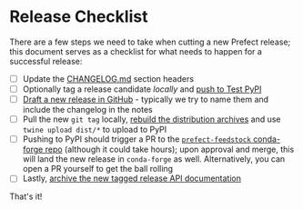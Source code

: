 # Release Checklist

There are a few steps we need to take when cutting a new Prefect release; this document serves as a checklist for what needs to happen for a successful release:

- [ ] Update the [CHANGELOG.md](https://github.com/PrefectHQ/prefect/blob/master/CHANGELOG.md) section headers
- [ ] Optionally tag a release candidate _locally_ and [push to Test PyPI](https://packaging.python.org/tutorials/packaging-projects/#uploading-the-distribution-archives)
- [ ] [Draft a new release in GitHub](https://github.com/PrefectHQ/prefect/releases) - typically we try to name them and include the changelog in the notes
- [ ] Pull the new `git tag` locally, [rebuild the distribution archives](https://packaging.python.org/tutorials/packaging-projects/#generating-distribution-archives) and use `twine upload dist/*` to upload to PyPI
- [ ] Pushing to PyPI should trigger a PR to the [`prefect-feedstock` conda-forge repo](https://github.com/conda-forge/prefect-feedstock) (although it could take hours); upon approval and merge, this will land the new release in `conda-forge` as well.  Alternatively, you can open a PR yourself to get the ball rolling
- [ ] Lastly, [archive the new tagged release API documentation](/core/development/documentation/#archiving-api-docs)

That's it!
